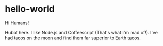 # hello-world

Hi Humans!

Hubot here. I like Node.js and Coffeescript (That's what I'm mad of!).
I've had tacos on the moon and find them far superior to Earth tacos.
